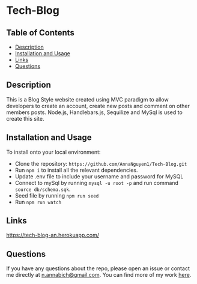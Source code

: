 # Tech-Blog

## Table of Contents

- [Description](#Description)
- [Installation and Usage](#Installation-and-usage)
- [Links](#Links)
- [Questions](#Questions)

## Description

This is a Blog Style website created using MVC paradigm to allow developers to create an account, create new posts and comment on other members posts.
Node.js, Handlebars.js, Sequilize and MySql is used to create this site.

## Installation and Usage

To install onto your local environment:

- Clone the repository: `https://github.com/AnnaNguyen1/Tech-Blog.git`
- Run `npm i` to install all the relevant dependencies.
- Update .env file to include your username and password for MySQL
- Connect to mySql by running `mysql -u root -p` and run command `source db/schema.sqk`.
- Seed file by running `npm run seed`
- Run `npm run watch`

## Links

https://tech-blog-an.herokuapp.com/

## Questions

If you have any questions about the repo, please open an issue or contact me directly at n.annabich@gmail.com. You can find more of my work <a href="https://github.com/AnnaNguyen1" target="_blank">here</a>.
